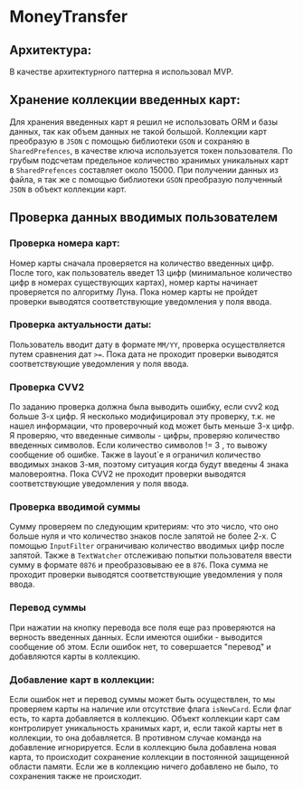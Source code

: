 # MoneyTransfer

## Архитектура:</br>
В качестве архитектурного паттерна я использовал MVP.

## Хранение коллекции введенных карт:</br>
Для хранения введенных карт я решил не использовать ORM и базы данных, так как объем данных не такой большой. 
Коллекции карт преобразую в `JSON` с помощью библиотеки `GSON` и сохраняю в `SharedPrefences`, в качестве ключа используется токен пользователя.
По грубым подсчетам предельное количество хранимых уникальных карт в `SharedPrefences` составляет около 15000.
При получении данных из файла, я так же с помощью  библиотеки `GSON` преобразую полученный `JSON` в объект коллекции карт.

## Проверка данных вводимых пользователем</br>
### Проверка номера карт: </br>
Номер карты сначала проверяется на количество введенных цифр. После того, как пользователь введет 13 цифр 
(минимальное количество цифр в номерах существующих картах), номер карты начинает проверяется по алгоритму Луна.
Пока номер карты не пройдет проверки выводятся соответствующие уведомления у поля ввода.

### Проверка актуальности даты:</br>
Пользователь вводит дату в формате `MM/YY`, проверка осуществляется путем сравнения дат `>=`.
Пока дата не проходит проверки выводятся соответствующие уведомления у поля ввода.

### Проверка CVV2
По заданию проверка должна была выводить ошибку, если cvv2 код больше 3-х цифр. Я несколько модифицировал эту проверку, т.к. не нашел информации, что проверочный код может быть меньше 3-х цифр. Я проверяю, что введенные символы - цифры, проверяю количество введенных символов. Если количество символов != 3 , то вывожу сообщение об ошибке. Также в layout`е я ограничил количество вводимых знаков 3-мя, поэтому ситуация когда будут введены 4 знака маловероятна.
Пока CVV2 не проходит проверки выводятся соответствующие уведомления у поля ввода.

### Проверка вводимой суммы
Сумму проверяем по следующим критериям: что это число, что оно больше нуля и что количество знаков после запятой не более 2-х. С помощью `InputFilter` ограничиваю количество вводимых цифр после запятой. Также в `TextWatcher` отслеживаю попытки пользователя ввести сумму в формате `0876` и преобразовываю ее в `876`.
Пока сумма не проходит проверки выводятся соответствующие уведомления у поля ввода.

### Перевод суммы
При нажатии на кнопку перевода все поля еще раз проверяются на верность введенных данных. Если имеются ошибки - выводится сообщение об  этом. Если ошибок нет, то совершается "перевод" и добавляются карты в коллекцию.

### Добавление карт в коллекции:</br>
Если ошибок нет и перевод суммы может быть осуществлен, то мы проверяем карты на наличие или отсутствие флага `isNewCard`. Если флаг есть, то карта добавляется в коллекцию. Объект коллекции карт сам контролирует уникальность хранимых карт, и, если такой карты нет в коллекции, то она добавляется. В противном случае команда на добавление игнорируется. Если в коллекцию была добавлена новая карта, то происходит сохранение коллекции в постоянной защищенной области памяти. Если же в коллекцию ничего добавлено не было, то сохранения также не происходит. 
